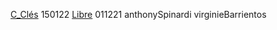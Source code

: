 [C_Clés](notes/equipements/cles/C_Clés.md) 150122 [Libre](notes/statut/S_Libre.md)
011221 anthonySpinardi
virginieBarrientos